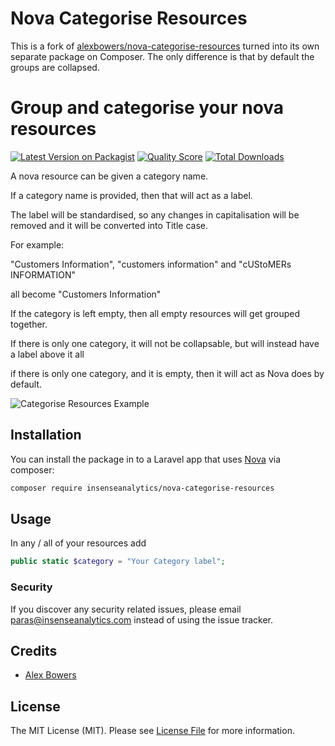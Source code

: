# Nova Categorise Resources

This is a fork of [alexbowers/nova-categorise-resources](https://github.com/alexbowers/nova-categorise-resources) turned into its own separate package on Composer. The only difference is that by default the groups are collapsed.

# Group and categorise your nova resources

[![Latest Version on Packagist](https://img.shields.io/packagist/v/insenseanalytics/nova-categorise-resources.svg?style=flat-square)](https://packagist.org/packages/insenseanalytics/nova-categorise-resources)
[![Quality Score](https://img.shields.io/scrutinizer/g/insenseanalytics/nova-categorise-resources.svg?style=flat-square)](https://scrutinizer-ci.com/g/insenseanalytics/nova-categorise-resources)
[![Total Downloads](https://img.shields.io/packagist/dt/insenseanalytics/nova-categorise-resources.svg?style=flat-square)](https://packagist.org/packages/insenseanalytics/nova-categorise-resources)



A nova resource can be given a category name.

If a category name is provided, then that will act as a label.

The label will be standardised, so any changes in capitalisation will be removed
and it will be converted into Title case.

For example:

"Customers Information", "customers information" and "cUStoMERs INFORMATION"

all become "Customers Information"

If the category is left empty, then all empty resources will get grouped together.

If there is only one category, it will not be collapsable, but will instead have a label above it all

if there is only one category, and it is empty, then it will act as Nova does by default.
     
![Categorise Resources Example](https://github.com/insenseanalytics/nova-categorise-resources/blob/master/screenshots/example.gif?raw=true)

## Installation

You can install the package in to a Laravel app that uses [Nova](https://nova.laravel.com) via composer:

```bash
composer require insenseanalytics/nova-categorise-resources
```

## Usage

In any / all of your resources add

```php
public static $category = "Your Category label";
```

### Security

If you discover any security related issues, please email paras@insenseanalytics.com instead of using the issue tracker.

## Credits

- [Alex Bowers](https://github.com/alexbowers)

## License

The MIT License (MIT). Please see [License File](LICENSE.md) for more information.
